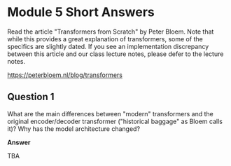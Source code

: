 # Module 5 Short Answers

Read the article "Transformers from Scratch" by Peter Bloem. Note that while this provides a great explanation of transformers, some of the specifics are slightly dated. If you see an implementation discrepancy between this article and our class lecture notes, please defer to the lecture notes.

https://peterbloem.nl/blog/transformers

## Question 1

What are the main differences between "modern" transformers and the original encoder/decoder transformer ("historical baggage" as Bloem calls it)? Why has the model architecture changed?

**Answer**

TBA

